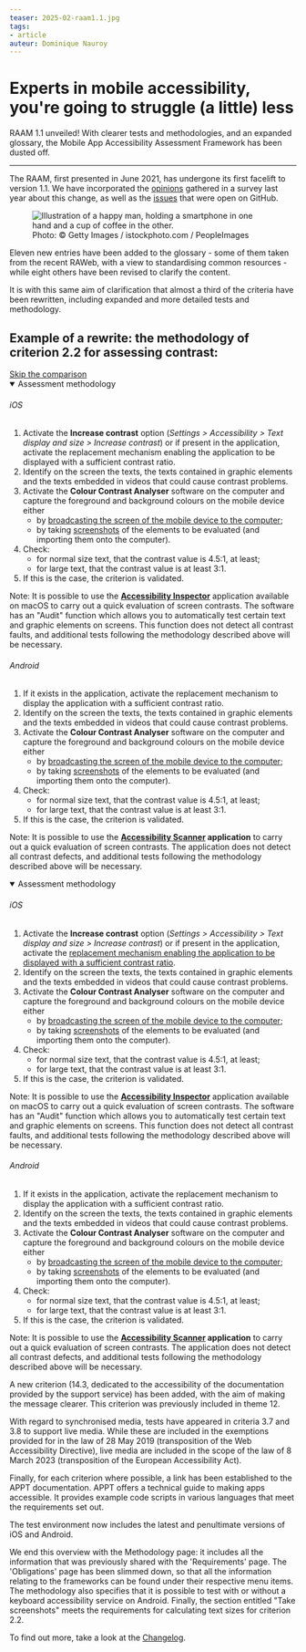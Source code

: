 ```yaml
---
teaser: 2025-02-raam1.1.jpg
tags:
- article
auteur: Dominique Nauroy
---
```

 <hgroup><h1>Experts in mobile accessibility, you're going to struggle (a little) less</h1> 
 <p>RAAM 1.1 unveiled! With clearer tests and methodologies, and an expanded glossary, the Mobile App Accessibility Assessment Framework has been dusted off.</p>
</hgroup>
<hr>
<div class="intro"> 
    <p>The RAAM, first presented in June 2021, has undergone its first facelift to version 1.1. We have incorporated the <a href="2024-05-06-RAAM-survey.html">opinions</a> gathered in a survey last year about this change, as well as the <a href="https://github.com/accessibility-luxembourg/ReferentielAccessibiliteMobile/issues">issues</a> that were open on GitHub.</p>
</div>
<figure role="group" aria-label="Photo: © Getty Images / istockphoto.com / PeopleImages" class="pic"> <img src="../../../../content/fr/news/img/2025-02-raam1.1.jpg" alt="Illustration of a happy man, holding a smartphone in one hand and a cup of coffee in the other."> <figcaption>Photo: © Getty Images / istockphoto.com / PeopleImages</figcaption>
</figure>
<p>Eleven new entries have been added to the glossary - some of them taken from the recent RAWeb, with a view to standardising common resources - while eight others have been revised to clarify the content.</p>
<p>It is with this same aim of clarification that almost a third of the criteria have been rewritten, including expanded and more detailed tests and methodology.</p>
<h2>Example of a rewrite: the methodology of criterion 2.2 for assessing contrast:</h2>

<div class="skip-link" style="position: relative">
<a href="#jump-comparison" class="in-article">Skip the comparison</a>
</div>
        <div class="accordion sideBySide" style="border:none">
            <div style="border:none">
                <details style="border: none" class="methodo" open=""><summary>Assessment methodology</summary><div><h6 id="ios-2">iOS</h6><ol>
                <li>Activate the <strong>Increase contrast</strong> option (<em>Settings &gt; Accessibility &gt; Text display and size &gt; Increase contrast</em>) or if present in the application, activate the replacement mechanism enabling the application to be displayed with a sufficient contrast ratio.</li>
                <li>Identify on the screen the texts, the texts contained in graphic elements and the texts embedded in videos that could cause contrast problems.</li>
                <li>Activate the <strong>Colour Contrast Analyser</strong> software on the computer and capture the foreground and background colours on the mobile device either
                <ul>
                <li>by <a href="https://raam-accessibilite-public-lu.netlify.app/en/raam1.1/methodologie.html#broadcast-the-screen-of-the-mobile-device">broadcasting the screen of the mobile device to the computer</a>;</li>
                <li>by taking <a href="https://raam-accessibilite-public-lu.netlify.app/en/raam1.1/methodologie.html#take-screenshots">screenshots</a> of the elements to be evaluated (and importing them onto the computer).</li>
                </ul>
                </li>
                <li>Check:
                <ul>
                <li>for normal size text, that the contrast value is 4.5:1, at least;</li>
                <li>for large text, that the contrast value is at least 3:1.</li>
                </ul>
                </li>
                <li>If this is the case, the criterion is validated.</li>
                </ol><p>Note: It is possible to use the <strong><a href="https://raam-accessibilite-public-lu.netlify.app/en/raam1.1/methodologie.html#test-applications">Accessibility Inspector</a></strong> application available on macOS to carry out a quick evaluation of screen contrasts. The software has an "Audit" function which allows you to automatically test certain text and graphic elements on screens. This function does not detect all contrast faults, and additional tests following the methodology described above will be necessary.</p><h6 id="android-2">Android</h6><ol>
                <li>If it exists in the application, activate the replacement mechanism to display the application with a sufficient contrast ratio.</li>
                <li>Identify on the screen the texts, the texts contained in graphic elements and the texts embedded in videos that could cause contrast problems.</li>
                <li>Activate the <strong>Colour Contrast Analyser</strong> software on the computer and capture the foreground and background colours on the mobile device either
                <ul>
                <li>by <a href="https://raam-accessibilite-public-lu.netlify.app/en/raam1.1/methodologie.html#broadcast-the-screen-of-the-mobile-device">broadcasting the screen of the mobile device to the computer</a>;</li>
                <li>by taking <a href="https://raam-accessibilite-public-lu.netlify.app/en/raam1.1/methodologie.html#take-screenshots">screenshots</a> of the elements to be evaluated (and importing them onto the computer).</li>
                </ul>
                </li>
                <li>Check:
                <ul>
                <li>for normal size text, that the contrast value is 4.5:1, at least;</li>
                <li>for large text, that the contrast value is at least 3:1.</li>
                </ul>
                </li>
                <li>If this is the case, the criterion is validated.</li>
                </ol><p>Note: It is possible to use the <strong><a href="https://raam-accessibilite-public-lu.netlify.app/en/raam1.1/methodologie.html#test-applications">Accessibility Scanner</a> application</strong> to carry out a quick evaluation of screen contrasts. The application does not detect all contrast defects, and additional tests following the methodology described above will be necessary.</p></div></details>
            </div>
            <div style="border:none">
                <details style="border:none" class="methodo" open=""><summary>Assessment methodology</summary><div><h6 id="ios-2">iOS</h6><ol>
                <li>Activate the <strong>Increase contrast</strong> option (<em>Settings &gt; Accessibility &gt; Text display and size &gt; Increase contrast</em>) or if present in the application, activate the <a href="https://raam-accessibilite-public-lu.netlify.app/fr/raam1.1/glossaire">replacement mechanism enabling the application to be displayed with a sufficient contrast ratio</a>.</li>
                <li>Identify on the screen the texts, the texts contained in graphic elements and the texts embedded in videos that could cause contrast problems.</li>
                <li>Activate the <strong>Colour Contrast Analyser</strong> software on the computer and capture the foreground and background colours on the mobile device either
                <ul>
                <li>by <a href="https://raam-accessibilite-public-lu.netlify.app/en/raam1.1/methodologie#broadcast-the-screen-of-the-mobile-device">broadcasting the screen of the mobile device to the computer</a>;</li>
                <li>by taking <a href="https://raam-accessibilite-public-lu.netlify.app/en/raam1.1/methodologie#take-screenshots">screenshots</a> of the elements to be evaluated (and importing them onto the computer).</li>
                </ul>
                </li>
                <li>Check:
                <ul>
                <li>for normal size text, that the contrast value is 4.5:1, at least;</li>
                <li>for large text, that the contrast value is at least 3:1.</li>
                </ul>
                </li>
                <li>If this is the case, the criterion is validated.</li>
                </ol><p>Note: It is possible to use the <strong><a href="https://raam-accessibilite-public-lu.netlify.app/en/raam1.1/methodologie#test-applications">Accessibility Inspector</a></strong> application available on macOS to carry out a quick evaluation of screen contrasts. The software has an "Audit" function which allows you to automatically test certain text and graphic elements on screens. This function does not detect all contrast faults, and additional tests following the methodology described above will be necessary.</p><h6 id="android-2">Android</h6><ol>
                <li>If it exists in the application, activate the replacement mechanism to display the application with a sufficient contrast ratio.</li>
                <li>Identify on the screen the texts, the texts contained in graphic elements and the texts embedded in videos that could cause contrast problems.</li>
                <li>Activate the <strong>Colour Contrast Analyser</strong> software on the computer and capture the foreground and background colours on the mobile device either
                <ul>
                <li>by <a href="https://raam-accessibilite-public-lu.netlify.app/en/raam1.1/methodologie#broadcast-the-screen-of-the-mobile-device">broadcasting the screen of the mobile device to the computer</a>;</li>
                <li>by taking <a href="https://raam-accessibilite-public-lu.netlify.app/en/raam1.1/methodologie#take-screenshots">screenshots</a> of the elements to be evaluated (and importing them onto the computer).</li>
                </ul>
                </li>
                <li>Check:
                <ul>
                <li>for normal size text, that the contrast value is 4.5:1, at least;</li>
                <li>for large text, that the contrast value is at least 3:1.</li>
                </ul>
                </li>
                <li>If this is the case, the criterion is validated.</li>
                </ol><p>Note: It is possible to use the <strong><a href="https://raam-accessibilite-public-lu.netlify.app/en/raam1.1/methodologie#test-applications">Accessibility Scanner</a> application</strong> to carry out a quick evaluation of screen contrasts. The application does not detect all contrast defects, and additional tests following the methodology described above will be necessary.</p></div></details>
            </div>
        </div>

<p>A new criterion (14.3, dedicated to the accessibility of the documentation provided by the support service) has been added, with the aim of making the message clearer. This criterion was previously included in theme 12.</p>
<p>With regard to synchronised media, tests have appeared in criteria 3.7 and 3.8 to support live media. While these are included in the exemptions provided for in the law of 28 May 2019 (transposition of the Web Accessibility Directive), live media are included in the scope of the law of 8 March 2023 (transposition of the European Accessibility Act).</p>
<p>Finally, for each criterion where possible, a link has been established to the APPT documentation. APPT offers a technical guide to making apps accessible. It provides example code scripts in various languages that meet the requirements set out.</p>
<p>The test environment now includes the latest and penultimate versions of iOS and Android.</p>
<p>We end this overview with the Methodology page: it includes all the information that was previously shared with the 'Requirements' page. The 'Obligations' page has been slimmed down, so that all the information relating to the frameworks can be found under their respective menu items. The methodology also specifies that it is possible to test with or without a keyboard accessibility service on Android. Finally, the section entitled "Take screenshots" meets the requirements for calculating text sizes for criterion 2.2.</p>
<p>To find out more, take a look at the <a href="https://accessibilite.public.lu/">Changelog</a>.</p>